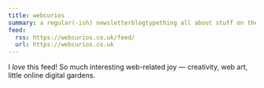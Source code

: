 ```yaml
---
title: webcurios
summary: a regular(-ish) newsletterblogtypething all about stuff on the internet that its author finds interesting and thinks you might too
feed:
  rss: https://webcurios.co.uk/feed/
  url: https://webcurios.co.uk
---
```

I _love_ this feed! So much interesting web-related joy — creativity, web art, little online digital gardens.
